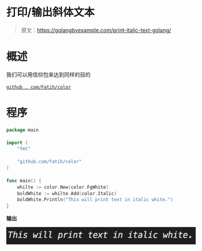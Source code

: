 # 打印/输出斜体文本

> 原文：<https://golangbyexample.com/print-italic-text-golang/>

# **概述**

我们可以用信仰包来达到同样的目的

[`github . com/Fatih/color`](https://github.com/fatih/color)

# **程序**

```go
package main

import (
	"fmt"

	"github.com/fatih/color"
)

func main() {
	whilte := color.New(color.FgWhite)
	boldWhite := whilte.Add(color.Italic)
	boldWhite.Println("This will print text in italic white.")
}
```

**输出**

![](img/57e8598f752454129e75169d77836aff.png)